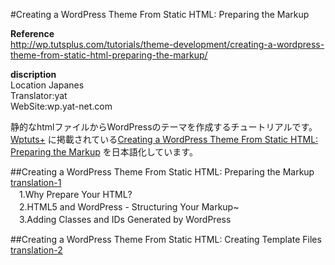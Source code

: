 ﻿#Creating a WordPress Theme From Static HTML: Preparing the Markup

**Reference**  
http://wp.tutsplus.com/tutorials/theme-development/creating-a-wordpress-theme-from-static-html-preparing-the-markup/

**discription**  
Location Japanes  
Translator:yat  
WebSite:wp.yat-net.com

静的なhtmlファイルからWordPressのテーマを作成するチュートリアルです。  
[Wptuts+](http://wp.tutsplus.com/) に掲載されている[Creating a WordPress Theme From Static HTML: Preparing the Markup](http://wp.tutsplus.com/tutorials/theme-development/creating-a-wordpress-theme-from-static-html-preparing-the-markup/) を日本語化しています。  
  

##Creating a WordPress Theme From Static HTML: Preparing the Markup
[translation-1](https://github.com/yat8823jp/tuts_wp_from_statichtml/blob/master/translation-1.md)   
　1.Why Prepare Your HTML?   
　2.HTML5 and WordPress - Structuring Your Markup~  
　3.Adding Classes and IDs Generated by WordPress

##Creating a WordPress Theme From Static HTML: Creating Template Files
[translation-2](https://github.com/yat8823jp/tuts_wp_from_statichtml/blob/master/translation-2.md)